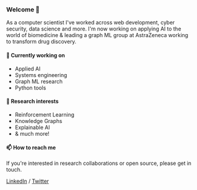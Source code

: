 ### Welcome 👋

As a computer scientist I've worked across web development, cyber security, data science and more. I'm now working on applying AI to the world of biomedicine & leading a graph ML group at AstraZeneca working to transform drug discovery.

#### 🔭 Currently working on
* Applied AI
* Systems engineering
* Graph ML research
* Python tools

#### 🤔 Research interests
* Reinforcement Learning
* Knowledge Graphs
* Explainable AI
* & much more! 

#### 📫 How to reach me
If you're interested in research collaborations or open source, please get in touch.

[LinkedIn](https://www.linkedin.com/in/gavin-e-6b34b8113/) / [Twitter](https://twitter.com/GavinEdwards_AI)

<!--TODO Homepage-->

<!--
**GavEdwards/GavEdwards** is a ✨ _special_ ✨ repository because its `README.md` (this file) appears on your GitHub profile.

Here are some ideas to get you started:

- 🔭 I’m currently working on ...
- 🌱 I’m currently learning ...
- 👯 I’m looking to collaborate on ...
- 🤔 I’m looking for help with ...
- 💬 Ask me about ...
- 📫 How to reach me: ...
- 😄 Pronouns: ...
- ⚡ Fun fact: ...
-->
